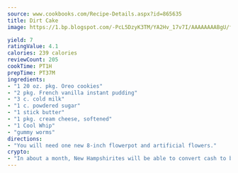 ```yaml
---
source: www.cookbooks.com/Recipe-Details.aspx?id=865635
title: Dirt Cake
image: https://1.bp.blogspot.com/-PcL5DzyK3TM/YA2Hv_17v7I/AAAAAAAABgU/fyHeesSth_IZW9mL5lk6GxJO8cW8ksrGACLcBGAsYHQ/s320/12.png

yield: 7
ratingValue: 4.1
calories: 239 calories
reviewCount: 205
cookTime: PT1H
prepTime: PT37M
ingredients:
- "1 20 oz. pkg. Oreo cookies"
- "2 pkg. French vanilla instant pudding"
- "3 c. cold milk"
- "1 c. powdered sugar"
- "1 stick butter"
- "1 pkg. cream cheese, softened"
- "1 Cool Whip"
- "gummy worms"
directions:
- "You will need one new 8-inch flowerpot and artificial flowers."
crypto:
- "In about a month, New Hampshirites will be able to convert cash to bitcoins via new bitcoin ATMs popping up in the state."
---
```

